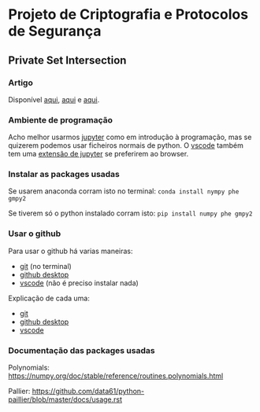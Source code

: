 
# Projeto de Criptografia e Protocolos de Segurança

## Private Set Intersection

### Artigo

Disponível [aqui](https://link.springer.com/chapter/10.1007/11535218_15#preview), [aqui](https://bitblaze.cs.berkeley.edu/papers/set-tech-full.pdf) e [aqui](https://iacr.org/archive/crypto2005/36210235/36210235.pdf).

### Ambiente de programação

Acho melhor usarmos [jupyter](https://jupyter.org/install) como em introdução à programação, mas se quizerem podemos usar ficheiros normais de python. O [vscode](https://code.visualstudio.com) também tem uma [extensão de jupyter](https://marketplace.visualstudio.com/items?itemName=ms-toolsai.jupyter) se preferirem ao browser.

### Instalar as packages usadas

Se usarem anaconda corram isto no terminal:
`conda install nympy phe gmpy2`

Se tiverem só o python instalado corram isto:
`pip install numpy phe gmpy2`

### Usar o github

Para usar o github há varias maneiras:
- [git](https://git-scm.com/downloads) (no terminal)
- [github desktop](https://desktop.github.com/)
- [vscode](https://code.visualstudio.com) (não é preciso instalar nada)

Explicação de cada uma:
- [git](https://learnxinyminutes.com/docs/git/)
- [github desktop](https://docs.github.com/en/desktop/overview/getting-started-with-github-desktop)
- [vscode](https://code.visualstudio.com/docs/sourcecontrol/intro-to-git)

### Documentação das packages usadas

Polynomials:
https://numpy.org/doc/stable/reference/routines.polynomials.html

Pallier:
https://github.com/data61/python-paillier/blob/master/docs/usage.rst

